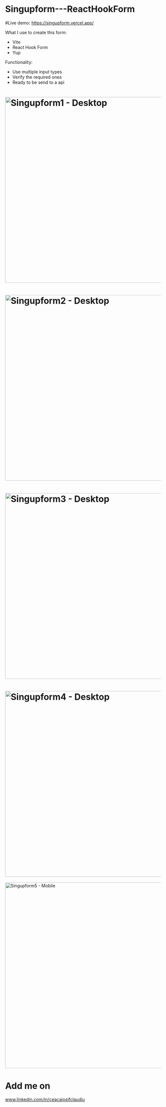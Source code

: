 # Singupform---ReactHookForm

#Live demo:
https://singupform.vercel.app/

What I use to create this form:
- Vite
- React Hook Form
- Yup

Functionality:
- Use multiple input types
- Verify the required ones
- Ready to be send to a api

 # <img src="https://user-images.githubusercontent.com/110819428/236631750-de751284-ebc3-4c42-a5ab-2c6bc333e574.jpg" alt="Singupform1 - Desktop" width="600"/> 
 # <img src="https://user-images.githubusercontent.com/110819428/236631769-8e3e0f90-3a5e-41ae-8888-983081e9abee.jpg" alt="Singupform2 - Desktop" width="600"/> 
 # <img src="https://user-images.githubusercontent.com/110819428/236631780-a2a12568-b62f-4b09-b48e-a8defdbf3f54.jpg" alt="Singupform3 - Desktop" width="600"/> 
 # <img src="https://user-images.githubusercontent.com/110819428/236634286-f734eebb-2f84-4a25-930f-8f7361f071b9.jpg" alt="Singupform4 - Desktop" width="600"/> 
 <img src="https://user-images.githubusercontent.com/110819428/236634333-77d7a0f7-448b-4f03-9de5-4c201d364535.jpg" alt="Singupform5 - Mobile" width="600"/> 


# Add me on

www.linkedin.com/in/ceacaiosifclaudiu
